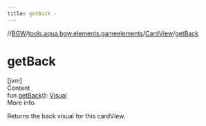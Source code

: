 ```yaml
---
title: getBack -
---
```

//[BGW](../../../index.md)/[tools.aqua.bgw.elements.gameelements](../index.md)/[CardView](index.md)/[getBack](get-back.md)



# getBack  
[jvm]  
Content  
fun [getBack](get-back.md)(): [Visual](../../tools.aqua.bgw.visual/-visual/index.md)  
More info  


Returns the back visual for this cardView.

  



